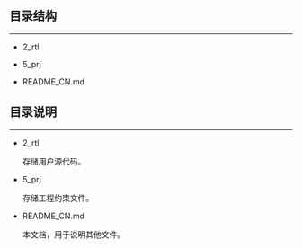 ## 目录结构

---

- 2_rtl

- 5_prj

- README_CN.md


## 目录说明

---

- 2_rtl

  存储用户源代码。

- 5_prj

  存储工程约束文件。


- README_CN.md

  本文档，用于说明其他文件。
